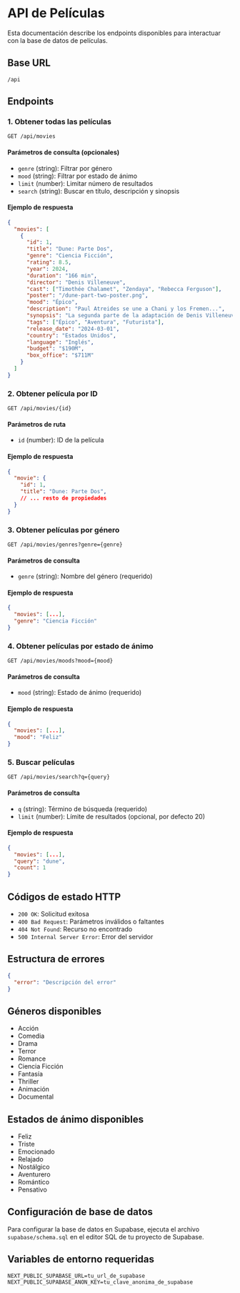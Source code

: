 # API de Películas

Esta documentación describe los endpoints disponibles para interactuar con la base de datos de películas.

## Base URL
```
/api
```

## Endpoints

### 1. Obtener todas las películas
```http
GET /api/movies
```

#### Parámetros de consulta (opcionales)
- `genre` (string): Filtrar por género
- `mood` (string): Filtrar por estado de ánimo
- `limit` (number): Limitar número de resultados
- `search` (string): Buscar en título, descripción y sinopsis

#### Ejemplo de respuesta
```json
{
  "movies": [
    {
      "id": 1,
      "title": "Dune: Parte Dos",
      "genre": "Ciencia Ficción",
      "rating": 8.5,
      "year": 2024,
      "duration": "166 min",
      "director": "Denis Villeneuve",
      "cast": ["Timothée Chalamet", "Zendaya", "Rebecca Ferguson"],
      "poster": "/dune-part-two-poster.png",
      "mood": "Épico",
      "description": "Paul Atreides se une a Chani y los Fremen...",
      "synopsis": "La segunda parte de la adaptación de Denis Villeneuve...",
      "tags": ["Épico", "Aventura", "Futurista"],
      "release_date": "2024-03-01",
      "country": "Estados Unidos",
      "language": "Inglés",
      "budget": "$190M",
      "box_office": "$711M"
    }
  ]
}
```

### 2. Obtener película por ID
```http
GET /api/movies/{id}
```

#### Parámetros de ruta
- `id` (number): ID de la película

#### Ejemplo de respuesta
```json
{
  "movie": {
    "id": 1,
    "title": "Dune: Parte Dos",
    // ... resto de propiedades
  }
}
```

### 3. Obtener películas por género
```http
GET /api/movies/genres?genre={genre}
```

#### Parámetros de consulta
- `genre` (string): Nombre del género (requerido)

#### Ejemplo de respuesta
```json
{
  "movies": [...],
  "genre": "Ciencia Ficción"
}
```

### 4. Obtener películas por estado de ánimo
```http
GET /api/movies/moods?mood={mood}
```

#### Parámetros de consulta
- `mood` (string): Estado de ánimo (requerido)

#### Ejemplo de respuesta
```json
{
  "movies": [...],
  "mood": "Feliz"
}
```

### 5. Buscar películas
```http
GET /api/movies/search?q={query}
```

#### Parámetros de consulta
- `q` (string): Término de búsqueda (requerido)
- `limit` (number): Límite de resultados (opcional, por defecto 20)

#### Ejemplo de respuesta
```json
{
  "movies": [...],
  "query": "dune",
  "count": 1
}
```

## Códigos de estado HTTP

- `200 OK`: Solicitud exitosa
- `400 Bad Request`: Parámetros inválidos o faltantes
- `404 Not Found`: Recurso no encontrado
- `500 Internal Server Error`: Error del servidor

## Estructura de errores

```json
{
  "error": "Descripción del error"
}
```

## Géneros disponibles

- Acción
- Comedia
- Drama
- Terror
- Romance
- Ciencia Ficción
- Fantasía
- Thriller
- Animación
- Documental

## Estados de ánimo disponibles

- Feliz
- Triste
- Emocionado
- Relajado
- Nostálgico
- Aventurero
- Romántico
- Pensativo

## Configuración de base de datos

Para configurar la base de datos en Supabase, ejecuta el archivo `supabase/schema.sql` en el editor SQL de tu proyecto de Supabase.

## Variables de entorno requeridas

```env
NEXT_PUBLIC_SUPABASE_URL=tu_url_de_supabase
NEXT_PUBLIC_SUPABASE_ANON_KEY=tu_clave_anonima_de_supabase
```
